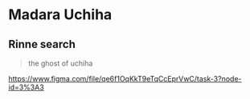 # Madara Uchiha
## Rinne search 

> the ghost of uchiha

https://www.figma.com/file/qe6f1OqKkT9eTqCcEprVwC/task-3?node-id=3%3A3
